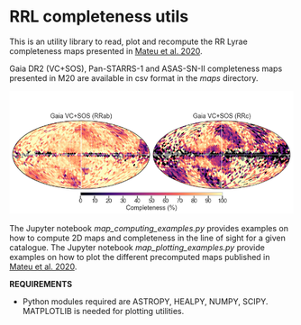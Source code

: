 # **RRL completeness utils**

This is an utility library to read, plot and recompute the RR Lyrae completeness maps presented in [Mateu et al. 2020](https://arxiv.org/abs/2006.09416).

Gaia DR2 (VC+SOS), Pan-STARRS-1 and ASAS-SN-II completeness maps presented in M20 are available in csv format in the *maps* directory.

![see plot here](maps/VCSOS_final_completeness.png?raw=true "Gaia DR2 (VC+SOS) completeness map")


The Jupyter notebook *map_computing_examples.py* provides examples on how to compute 2D maps and completeness in the line of sight for a given catalogue. The Jupyter notebook  *map_plotting_examples.py* provide examples on how to plot the different precomputed maps published in [Mateu et al. 2020](https://arxiv.org/abs/2006.09416).

**REQUIREMENTS**

- Python modules required are ASTROPY, HEALPY, NUMPY, SCIPY. MATPLOTLIB is needed for plotting utilities.
